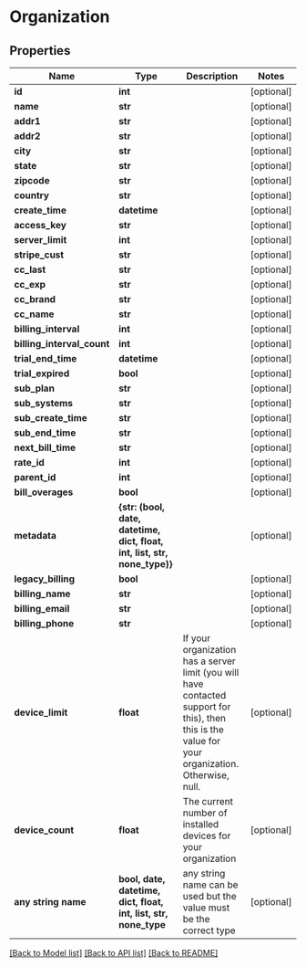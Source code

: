 # Organization


## Properties
Name | Type | Description | Notes
------------ | ------------- | ------------- | -------------
**id** | **int** |  | [optional] 
**name** | **str** |  | [optional] 
**addr1** | **str** |  | [optional] 
**addr2** | **str** |  | [optional] 
**city** | **str** |  | [optional] 
**state** | **str** |  | [optional] 
**zipcode** | **str** |  | [optional] 
**country** | **str** |  | [optional] 
**create_time** | **datetime** |  | [optional] 
**access_key** | **str** |  | [optional] 
**server_limit** | **int** |  | [optional] 
**stripe_cust** | **str** |  | [optional] 
**cc_last** | **str** |  | [optional] 
**cc_exp** | **str** |  | [optional] 
**cc_brand** | **str** |  | [optional] 
**cc_name** | **str** |  | [optional] 
**billing_interval** | **int** |  | [optional] 
**billing_interval_count** | **int** |  | [optional] 
**trial_end_time** | **datetime** |  | [optional] 
**trial_expired** | **bool** |  | [optional] 
**sub_plan** | **str** |  | [optional] 
**sub_systems** | **str** |  | [optional] 
**sub_create_time** | **str** |  | [optional] 
**sub_end_time** | **str** |  | [optional] 
**next_bill_time** | **str** |  | [optional] 
**rate_id** | **int** |  | [optional] 
**parent_id** | **int** |  | [optional] 
**bill_overages** | **bool** |  | [optional] 
**metadata** | **{str: (bool, date, datetime, dict, float, int, list, str, none_type)}** |  | [optional] 
**legacy_billing** | **bool** |  | [optional] 
**billing_name** | **str** |  | [optional] 
**billing_email** | **str** |  | [optional] 
**billing_phone** | **str** |  | [optional] 
**device_limit** | **float** | If your organization has a server limit (you will have contacted support for this), then this is the value for your organization. Otherwise, null. | [optional] 
**device_count** | **float** | The current number of installed devices for your organization | [optional] 
**any string name** | **bool, date, datetime, dict, float, int, list, str, none_type** | any string name can be used but the value must be the correct type | [optional]

[[Back to Model list]](../README.md#documentation-for-models) [[Back to API list]](../README.md#documentation-for-api-endpoints) [[Back to README]](../README.md)


